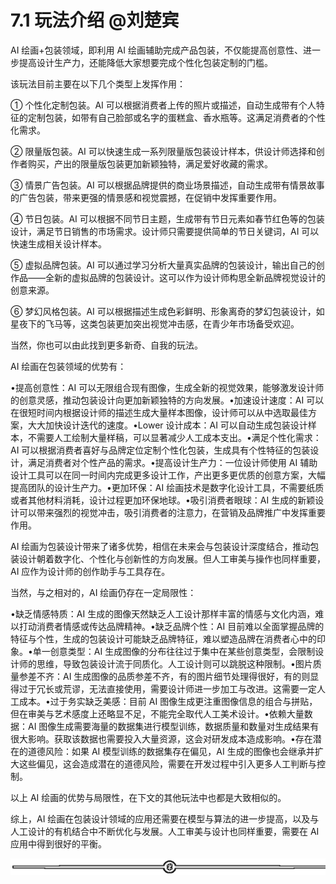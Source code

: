 # 7.1 玩法介绍 @刘楚宾

AI 绘画+包装领域，即利用 AI 绘画辅助完成产品包装，不仅能提高创意性、进一步提高设计生产力，还能降低大家想要完成个性化包装定制的门槛。

该玩法目前主要在以下几个类型上发挥作用：

① 个性化定制包装。AI 可以根据消费者上传的照片或描述，自动生成带有个人特征的定制包装，如带有自己脸部或名字的蛋糕盒、香水瓶等。这满足消费者的个性化需求。

② 限量版包装。AI 可以快速生成一系列限量版包装设计样本，供设计师选择和创作者购买，产出的限量版包装更加新颖独特，满足爱好收藏的需求。

③ 情景广告包装。AI 可以根据品牌提供的商业场景描述，自动生成带有情景故事的广告包装，带来更强的情景感和视觉震撼，在促销中发挥重要作用。

④ 节日包装。AI 可以根据不同节日主题，生成带有节日元素如春节红色等的包装设计，满足节日销售的市场需求。设计师只需要提供简单的节日关键词，AI 可以快速生成相关设计样本。

⑤ 虚拟品牌包装。AI 可以通过学习分析大量真实品牌的包装设计，输出自己的创作品——全新的虚拟品牌的包装设计。这可以作为设计师构思全新品牌视觉设计的创意来源。

⑥ 梦幻风格包装。AI 可以根据描述生成色彩鲜明、形象离奇的梦幻包装设计，如星夜下的飞马等，这类包装更加突出视觉冲击感，在青少年市场备受欢迎。

当然，你也可以由此找到更多新奇、自我的玩法。

AI 绘画在包装领域的优势有：

•提高创意性：AI 可以无限组合现有图像，生成全新的视觉效果，能够激发设计师的创意灵感，推动包装设计向更加新颖独特的方向发展。•加速设计速度：AI 可以在很短时间内根据设计师的描述生成大量样本图像，设计师可以从中选取最佳方案，大大加快设计迭代的速度。•Lower 设计成本：AI 可以自动生成包装设计样本，不需要人工绘制大量样稿，可以显著减少人工成本支出。•满足个性化需求：AI 可以根据消费者喜好与品牌定位定制个性化包装，生成具有个性特征的包装设计，满足消费者对个性产品的需求。•提高设计生产力：一位设计师使用 AI 辅助设计工具可以在同一时间内完成更多设计工作，产出更多更优质的创意方案，大幅提高团队的设计生产力。•更加环保：AI 绘画技术是数字化设计工具，不需要纸质或者其他材料消耗，设计过程更加环保地球。•吸引消费者眼球：AI 生成的新颖设计可以带来强烈的视觉冲击，吸引消费者的注意力，在营销及品牌推广中发挥重要作用。

AI 绘画为包装设计带来了诸多优势，相信在未来会与包装设计深度结合，推动包装设计朝着数字化、个性化与创新性的方向发展。但人工审美与操作也同样重要，AI 应作为设计师的创作助手与工具存在。

当然，与之相对的，AI 绘画仍存在一定局限性：

•缺乏情感特质：AI 生成的图像天然缺乏人工设计那样丰富的情感与文化内涵，难以打动消费者情感或传达品牌精神。•缺乏品牌个性：AI 目前难以全面掌握品牌的特征与个性，生成的包装设计可能缺乏品牌特征，难以塑造品牌在消费者心中的印象。•单一创意类型：AI 生成图像的分布往往过于集中在某些创意类型，会限制设计师的思维，导致包装设计流于同质化。人工设计则可以跳脱这种限制。•图片质量参差不齐：AI 生成图像的品质参差不齐，有的图片细节处理得很好，有的则显得过于冗长或荒谬，无法直接使用，需要设计师进一步加工与改进。这需要一定人工成本。•过于务实缺乏美感：目前 AI 图像生成更注重图像信息的组合与拼贴，但在审美与艺术感度上还略显不足，不能完全取代人工美术设计。•依赖大量数据：AI 图像生成需要海量的数据集进行模型训练，数据质量和数量对生成结果有很大影响。获取该数据也需要投入大量资源，这会对研发成本造成影响。•存在潜在的道德风险：如果 AI 模型训练的数据集存在偏见，AI 生成的图像也会继承并扩大这些偏见，这会造成潜在的道德风险，需要在开发过程中引入更多人工判断与控制。

以上 AI 绘画的优势与局限性，在下文的其他玩法中也都是大致相似的。

综上，AI 绘画在包装设计领域的应用还需要在模型与算法的进一步提高，以及与人工设计的有机结合中不断优化与发展。人工审美与设计也同样重要，需要在 AI 应用中得到很好的平衡。

![](img/e12d1c8b9f4ffdf6c4edf913cceed533.png)